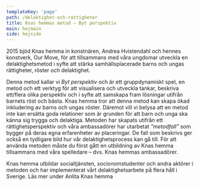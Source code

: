 ```yaml
---
templateKey: 'page'
path: /delaktighet-och-rattigheter
title: Knas hemmas metod – Byt perspektiv
main: hejmain
side: hejside
---
```

2015 bjöd Knas hemma in konstnären, Andrea Hvistendahl och hennes konstverk, Our Move, för att tillsammans med våra ungdomar utveckla en delaktighetsmetod i syfte att stärka samhällsplacerade barns och ungas rättigheter, röster och delaktighet.

Denna metod kallar vi *Byt perspektiv* och är ett gruppdynamiskt spel, en metod och ett verktyg för att visualisera och utveckla tankar, beskriva ett/flera olika perspektiv och i syfte att samskapa fram lösningar utifrån barnets röst och bästa. Knas hemma tror att denna metod kan skapa ökad inkludering av barns och ungas röster. Däremot vill vi belysa att en metod inte kan ersätta goda relationer som är grunden för att barn och unga ska känna sig trygga och delaktiga. Metoden har skapats utifrån ett rättighetsperspektiv och våra ambassadörer har utarbetat *”metodfall"* som bygger på deras egna erfarenheter av placeringar. De fall som beskrivs ger också en tydligare bild hur vår delaktighetsprocess kan gå till. För att använda metoden måste du först gått en utbildning av Knas hemma tillsammans med våra spelledare – dvs. Knas hemmas ambassadörer.

Knas hemma utbildar socialtjänsten, socionomstudenter och andra aktörer i metoden och har implementerat vårt delaktighetsarbete på flera håll i Sverige. Läs mer under Anlita Knas hemma 
